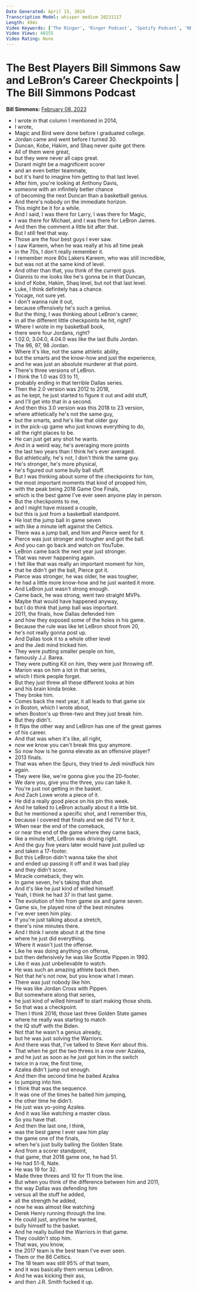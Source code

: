 ```yaml
---
Date Generated: April 15, 2024
Transcription Model: whisper medium 20231117
Length: 494s
Video Keywords: ['The Ringer', 'Ringer Podcast', 'Spotify Podcast', 'NBA Podcast', 'NBA Show', 'Basketball Podcast', 'Basketball Show', 'Bill Simmons Show', 'The Bill Simmons Podcast', 'LeBron James', 'NBA Scoring Record', 'Kareem Abdul-Jabbar', 'Los Angeles Lakers', 'Lakers Basketball', 'Lakers Thunder', 'NBA News', 'NBA Story', 'Larry Bird', 'Magic Johnson', 'Michael Jordan', 'Russell Westbrook', 'Kyrie Irving', 'NBA History', 'LeBron Scoring']
Video Views: 40155
Video Rating: None
---
```


# The Best Players Bill Simmons Saw and LeBron’s Career Checkpoints | The Bill Simmons Podcast
**Bill Simmons:** [February 08, 2023](https://www.youtube.com/watch?v=Il5TEAhm5Zg)
*  I wrote in that column I mentioned in 2014,
*  I wrote,
*  Magic and Bird were done before I graduated college.
*  Jordan came and went before I turned 30.
*  Duncan, Kobe, Hakim, and Shaq never quite got there.
*  All of them were great,
*  but they were never all caps great.
*  Durant might be a magnificent scorer
*  and an even better teammate,
*  but it's hard to imagine him getting to that last level.
*  After him, you're looking at Anthony Davis,
*  someone with an infinitely better chance
*  of becoming the next Duncan than a basketball genius.
*  And there's nobody on the immediate horizon.
*  This might be it for a while.
*  And I said, I was there for Larry, I was there for Magic,
*  I was there for Michael, and I was there for LeBron James.
*  And then the comment a little bit after that.
*  But I still feel that way.
*  Those are the four best guys I ever saw.
*  I saw Kareem, when he was really at his all time peak
*  in the 70s, I don't really remember it.
*  I remember more 80s Lakers Kareem, who was still incredible,
*  but was not at the same kind of level.
*  And other than that, you think of the current guys.
*  Giannis to me looks like he's gonna be in that Duncan,
*  kind of Kobe, Hakim, Shaq level, but not that last level.
*  Luke, I think definitely has a chance.
*  Yocage, not sure yet.
*  I don't wanna rule it out,
*  because offensively he's such a genius.
*  But the thing, I was thinking about LeBron's career,
*  in all the different little checkpoints he hit, right?
*  Where I wrote in my basketball book,
*  there were four Jordans, right?
*  1.02.0, 3.04.0, 4.04.0 was like the last Bulls Jordan.
*  The 96, 97, 98 Jordan.
*  Where it's like, not the same athletic ability,
*  but the smarts and the know-how and just the experience,
*  and he was just an absolute murderer at that point.
*  There's three versions of LeBron.
*  I think the 1.0 was 03 to 11,
*  probably ending in that terrible Dallas series.
*  Then the 2.0 version was 2012 to 2018,
*  as he kept, he just started to figure it out and add stuff,
*  and I'll get into that in a second.
*  And then this 3.0 version was this 2018 to 23 version,
*  where athletically he's not the same guy,
*  but the smarts, and he's like that older guy
*  in the pick-up game who just knows everything to do,
*  all the right places to be.
*  He can just get any shot he wants.
*  And in a weird way, he's averaging more points
*  the last two years than I think he's ever averaged.
*  But athletically, he's not, I don't think the same guy.
*  He's stronger, he's more physical,
*  he's figured out some bully ball stuff.
*  But I was thinking about some of the checkpoints for him,
*  the most important moments that kind of propped him,
*  with the peak being 2018 Game One Finals,
*  which is the best game I've ever seen anyone play in person.
*  But the checkpoints to me,
*  and I might have missed a couple,
*  but this is just from a basketball standpoint.
*  He lost the jump ball in game seven
*  with like a minute left against the Celtics.
*  There was a jump ball, and him and Pierce went for it.
*  Pierce was just stronger and tougher and got the ball.
*  And you can go back and watch on YouTube.
*  LeBron came back the next year just stronger.
*  That was never happening again.
*  I felt like that was really an important moment for him,
*  that he didn't get the ball, Pierce got it.
*  Pierce was stronger, he was older, he was tougher,
*  he had a little more know-how and he just wanted it more.
*  And LeBron just wasn't strong enough.
*  Came back, he was strong, went two straight MVPs.
*  Maybe that would have happened anyway,
*  but I do think that jump ball was important.
*  2011, the finals, how Dallas defended him
*  and how they exposed some of the holes in his game.
*  Because the rule was like let LeBron shoot from 20,
*  he's not really gonna post up.
*  And Dallas took it to a whole other level
*  and the Jedi mind tricked him.
*  They were putting smaller people on him,
*  famously J.J. Barea.
*  They were putting Kit on him, they were just throwing off.
*  Marion was on him a lot in that series,
*  which I think people forget.
*  But they just threw all these different looks at him
*  and his brain kinda broke.
*  They broke him.
*  Comes back the next year, it all leads to that game six
*  in Boston, which I wrote about,
*  when Boston's up three-two and they just break him.
*  But they didn't.
*  It flips the other way and LeBron has one of the great games
*  of his career.
*  And that was when it's like, all right,
*  now we know you can't break this guy anymore.
*  So now how is he gonna elevate as an offensive player?
*  2013 finals.
*  That was when the Spurs, they tried to Jedi mindfuck him
*  again.
*  They were like, we're gonna give you the 20-footer.
*  We dare you, give you the three, you can take it.
*  You're just not getting in the basket.
*  And Zach Lowe wrote a piece of it.
*  He did a really good piece on his pin this week.
*  And he talked to LeBron actually about it a little bit.
*  But he mentioned a specific shot, and I remember this,
*  because I covered that finals and we did TV for it.
*  When near the end of the comeback,
*  or near the end of the game where they came back,
*  like a minute left, LeBron was driving right.
*  And the guy five years later would have just pulled up
*  and taken a 17-footer.
*  But this LeBron didn't wanna take the shot
*  and ended up passing it off and it was bad play
*  and they didn't score.
*  Miracle comeback, they win.
*  In game seven, he's taking that shot.
*  And it's like he just kind of willed himself.
*  Yeah, I think he had 37 in that last game.
*  The evolution of him from game six and game seven.
*  Game six, he played nine of the best minutes
*  I've ever seen him play.
*  If you're just talking about a stretch,
*  there's nine minutes there.
*  And I think I wrote about it at the time
*  where he just did everything.
*  Where it wasn't just the offense.
*  Like he was doing anything on offense,
*  but then defensively he was like Scottie Pippen in 1992.
*  Like it was just unbelievable to watch.
*  He was such an amazing athlete back then.
*  Not that he's not now, but you know what I mean.
*  There was just nobody like him.
*  He was like Jordan Cross with Pippen.
*  But somewhere along that series,
*  he just kind of willed himself to start making those shots.
*  So that was a checkpoint.
*  Then I think 2016, those last three Golden State games
*  where he really was starting to match
*  the IQ stuff with the Biden.
*  Not that he wasn't a genius already,
*  but he was just solving the Warriors.
*  And there was that, I've talked to Steve Kerr about this.
*  That when he got the two threes in a row over Azalea,
*  and he just as soon as he just got him in the switch
*  twice in a row, the first time,
*  Azalea didn't jump out enough.
*  And then the second time he baited Azalea
*  to jumping into him.
*  I think that was the sequence.
*  It was one of the times he baited him jumping,
*  the other time he didn't.
*  He just was yo-yoing Azalea.
*  And it was like watching a master class.
*  So you have that.
*  And then the last one, I think,
*  was the best game I ever saw him play
*  the game one of the finals,
*  when he's just bully balling the Golden State.
*  And from a scorer standpoint,
*  that game, that 2018 game one, he had 51.
*  He had 51-8, Nate.
*  He was 19 for 32.
*  Made three threes and 10 for 11 from the line.
*  But when you think of the difference between him and 2011,
*  the way Dallas was defending him
*  versus all the stuff he added,
*  all the strength he added,
*  now he was almost like watching
*  Derek Henry running through the line.
*  He could just, anytime he wanted,
*  bully himself to the basket.
*  And he really bullied the Warriors in that game.
*  They couldn't stop him.
*  That was, you know,
*  the 2017 team is the best team I've ever seen.
*  Them or the 86 Celtics.
*  The 18 team was still 95% of that team,
*  and it was basically them versus LeBron.
*  And he was kicking their ass,
*  and then J.R. Smith fucked it up.
